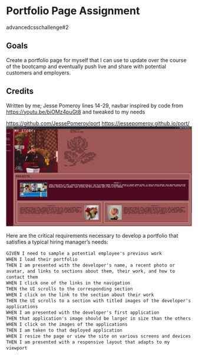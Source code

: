 # Portfolio Page Assignment
advancedcsschallenge#2


## Goals
Create a portfolio page for myself that I can use to update over the course of the bootcamp and eventually push live and share with potential customers and employers.

## Credits
Written by me; Jesse Pomeroy
lines 14-29, navbar inspired by code from https://youtu.be/biOMz4puGt8 and tweaked to my needs

https://github.com/JessePomeroy/port
https://jessepomeroy.github.io/port/      
![Screenshots](https://github.com/jessepomeroy/port/blob/main/scrot.png)     

Here are the critical requirements necessary to develop a portfolio that satisfies a typical hiring manager’s needs:

```
GIVEN I need to sample a potential employee's previous work
WHEN I load their portfolio
THEN I am presented with the developer's name, a recent photo or avatar, and links to sections about them, their work, and how to contact them
WHEN I click one of the links in the navigation
THEN the UI scrolls to the corresponding section
WHEN I click on the link to the section about their work
THEN the UI scrolls to a section with titled images of the developer's applications
WHEN I am presented with the developer's first application
THEN that application's image should be larger in size than the others
WHEN I click on the images of the applications
THEN I am taken to that deployed application
WHEN I resize the page or view the site on various screens and devices
THEN I am presented with a responsive layout that adapts to my viewport